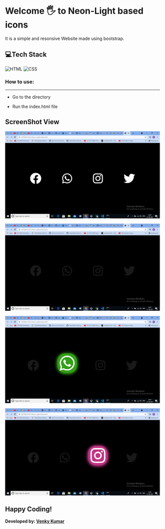 # Welcome 🖐 to Neon-Light based icons
It is a simple and resonsive Website made using bootstrap.

## 💻Tech Stack

![HTML](https://img.shields.io/badge/html5%20-%23E34F26.svg?&style=for-the-badge&logo=html5&logoColor=white)
![CSS](https://img.shields.io/badge/css3%20-%231572B6.svg?&style=for-the-badge&logo=css3&logoColor=white)

### How to use:

---
- Go to the directory

- Run the index.html file

## ScreenShot View

![Default View](image\ss1.png)

![Default View](image\ss2.png)

![Default View](image\ss3.png)

![Default View](image\ss4.png)

## Happy Coding!
<strong>Developed by: <a href=
"https://github.com/BoddepallyVenkatesh06">Venky Kumar</a>